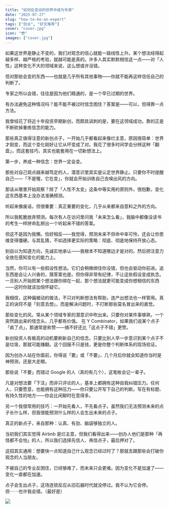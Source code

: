 ```yaml
---
title: "如何在变动的世界中成为专家"
date: "2025-07-27"
slug: "how-to-be-an-expert"
tags: ["创业", "好文推荐"]
cover: "cover.jpg"
icon: "😎"
images: ["cover.jpg"]
---
```

如果这世界是静止不变的，我们对观念的信心就能一路线性上升。某个想法经得起越多样、越严格的考验，就越可能是真的。许多人其实默默相信这一点——对「人性」这种变化不大的领域来说，这么想或许没错。



但对那些会变的东西——也就是几乎所有其他事物——你就不能再这样信任自己的判断了。



专家之所以会错，往往是因为他们精通的，是一个早已过期的世界。



有办法避免这种情况吗？能不能不被过时信念困住？答案是——可以，但得靠一点方法。



我曾经花了将近十年投资早期新创，而颇具讽刺的是，要在这领域成功，靠的正是不断砍掉重练信念的能力。



那些真正值得注意的新创点子，一开始几乎都看起来像烂主意，原因很简单：世界才刚变，而这个变化刚好让它从坏变成了对。我花了很多时间学会分辨这种「翻盘」，而这套技巧，其实也能套用在一切新想法上。



第一步，养成一种信念：世界一定会变。



那些对自己观点越来越笃定的人，潜意识里其实是认定世界静止。只要你不时提醒自己——「不是喔，它在变」，你就会开始训练自己去嗅出风的方向。



那该从哪里开始观察？除了「人性不太变」这条中等实用的原则外，很抱歉，变化这东西基本上没办法准确预测。



听起来像废话，但很重要：真正重要的变化，几乎从来都来自意料之外的方向。



所以我乾脆放弃预测。每次有人在访问里问我「未来怎么看」，我脑中都像没读书的考生一样拼命乱掰出一个听起来不错的答案。



但这不是因为我懒。恰好相反——我觉得，预测未来不但命中率可怜，还会让你思维变得僵硬。与其乱猜，不如选择更实际的策略：彻底、彻底地保持开放心态。



别自以为知道方向，先诚实地承认——我根本不知道哪边才是对的。然后把注意力全放在感知变化的能力上。



当然，你可以有一些假设性想法。它们会稍微绑住你没错，但也会驱动你前进。追东西是会让人兴奋的，猜答案也是。但你得非常有纪律，不让这些假设变成执念。
一旦别人开始把某个想法跟你绑在一起，那个想法就更可能变成你想相信的东西——这时你就该加倍怀疑它。



我相信，这种偏被动的做法，不只对判断想法有帮助，连产出想法也一样管用。真正的诀窍不是「刻意去想」，而是解决问题时，不打断那些莫名冒出来的直觉。



那些变化的风，常从某个领域专家的潜意识中吹出来。只要你对某件事够熟，一个突然跳出来的怪念头，几乎都有价值。
在 Y Combinator，如果我们说某个点子「疯了点」，那通常是称赞——搞不好还比「这点子不错」更赞。



新创投资人有极高的动机要刷新自己的信念。只要比别人早一步意识到某个点子不是垃圾，那就可能赚翻。这个回报不只是钱，更是你整个判断体系的现场验证。



因为创办人站在你面前，你得说「要」或「不要」，几个月后你就会知道你当时是神预测，还是大走眼。



那些说「不要」而错过 Google 的人（真的有几个），这笔帐会记一辈子。



凡是对想法要「下注」而非只评论的人，基本上都拥有这种自我纠错压力。任何人，只要愿意，也能拥有这种压力——你只要公开写下自己的判断。写在有标题、有持久性的地方——你会比闲聊时在意得多。



另一个我很常用的技巧：一开始先看人，不先看点子。虽然我们无法预测未来的点子长什么样，但我很能预测什么样的人会生出未来的点子。



真正的新点子，来自那种：认真、有劲、脑袋够独立的人。



当初我们其实觉得 Airbnb 是烂主意，但我们看得出来——创办人他们是那种「再怪都不会怕」的人，所以我们选择先信人、再信点子，最后押对了。



这招其实通用：想要快一点知道自己什么观念已经过时了？那就去跟那些会打破你观念的人当朋友。



不被自己的专业反困住，已经够难了，而未来只会更难。因为变化不是加速了——变化一直都在加速。



点子会生出点子，这场连锁反应从旧石器时代就没停过。我不认为它会停。
但⋯⋯也许我会错。（最好是）




![](https://prod-files-secure.s3.us-west-2.amazonaws.com/112d0858-5090-4d34-a606-b75eb8d65fd2/46476355-9cf3-4e99-9b7a-3531bc426380/1000202064.png?X-Amz-Algorithm=AWS4-HMAC-SHA256&X-Amz-Content-Sha256=UNSIGNED-PAYLOAD&X-Amz-Credential=ASIAZI2LB4664DFOCWHC%2F20251002%2Fus-west-2%2Fs3%2Faws4_request&X-Amz-Date=20251002T114255Z&X-Amz-Expires=3600&X-Amz-Security-Token=IQoJb3JpZ2luX2VjEJT%2F%2F%2F%2F%2F%2F%2F%2F%2F%2FwEaCXVzLXdlc3QtMiJHMEUCIQCkmYE7ZKSK2jplfIUtP25EOcqBjBm2T9PqPzl7gxYD3QIgcZWwP%2BfTVhfDYRC0ItPVgA%2B5kdG5zB1fY7fdbbw6pZoq%2FwMILRAAGgw2Mzc0MjMxODM4MDUiDGG3ak1mxM5tzE%2BCLCrcA9erRX%2FJSM449PCYRhgeAD8FYpKF1dtRlcGCR9qqMbUbDshENxvxPrWZw5cpAZSKaQ%2BQqblX68sEv%2BDjIMN2ZrI%2BvSZGersNPZLcJEgo54hMFuhxx%2FJ3PL4OW2j4mBeE%2BRi5dCvBwS00CjZHrPxuL9S17ibMfwKeE1qjjPFDVKak%2BcDbaP7d5fYBADZ%2FlSKLADeqLPJDD7JBo8NeLmSZx4qPON5C9IdahhyU3VZqPBfPAnf4if%2F3LtpNJmjkCdaaU8bc4HsZJipC%2FtBaN6V6t%2FHUVlbEC8OJfiHOsw9MXpi3WAxT0jLfpVkjjtYxw1ND3KWU5m8c%2F7k8nfofcbtM%2FmKdGRIQhsam6t%2FMeZBWqtfMjO8%2FhlusBmoCJDKR6Jgt%2F7LzLpypfjB1EOiPiHVQEK6JWkPdjaeUt3hVTkkwoggEe3K5tDkUGHn7xJ1lZ1HxlbJ1W1o4p60uemhJBUrnz7LZBp31yEXrOzoqAlEGwNzArVoOpDu9neEhhNelaSVGgSpi3cl7d9%2FdVgZHz3Qs6AojC%2Ba7uoUfwsUakpuvuwVftq5FQuhq9hPMLhHkp1OWlnna4yzgxvs6LkcFQqsFXLoXR2z4DyYfkkuqwpt5it8kDQ%2FLhmD4NeqtjkwzMKHD%2BcYGOqUBfUHu%2FakmmHgOdF4Voh6WfSiP3xFQbLZ%2BwkJ4ghwiOOmfGB6iC7%2Bmo91SoSm0VmOoTW2deiJA4bsEOIrqLl5DphGQfHiTQrc5I69yCqc5ui7V30E%2FmeeH2bGd38mHApLaMkUqTfJdNhntbcu19oqRXFYf4OGADhg79Z5zydOvJgwaTWlhKp2usTxbSzvKGOnYNHBXiONjpsWkh1qovTxERK3C%2FQpT&X-Amz-Signature=9ae6bd6c653f1052492ab6938abb090689812509fd0a5db4bea6eff4b3bcb81e&X-Amz-SignedHeaders=host&x-amz-checksum-mode=ENABLED&x-id=GetObject)


